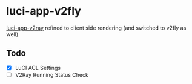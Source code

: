 # luci-app-v2fly

[luci-app-v2ray](https://github.com/yichya/luci-app-v2ray) refined to client side rendering (and switched to v2fly as well)

## Todo

* [x] LuCI ACL Settings
* [ ] V2Ray Running Status Check

